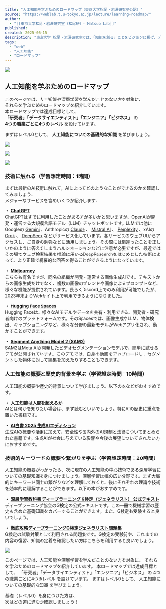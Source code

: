 ```yaml
---
title: "人工知能を学ぶためのロードマップ（東京大学松尾・岩澤研究室公認）"
source: "https://weblab.t.u-tokyo.ac.jp/lecture/learning-roadmap/"
author:
  - "[[東京大学松尾・岩澤研究室（松尾研）- Matsuo Lab]]"
published:
created: 2025-05-15
description: "東京大学 松尾・岩澤研究室では、「知能を創る」ことをビジョンに掲げ、ディープラーニングの研究を推進しています。特に、世界モデルやロボット研究、大規模言語モデル、脳×AIに関する研究を進めています。加えて松尾研では、基礎研究成果を社会に還元することにも注力しており、講義、企業との共同研究、学生起業家の育成支援なども行っています。"
tags:
  - "web"
  - "人工知能"
  - "ロードマップ"
---
```

![](https://weblab.t.u-tokyo.ac.jp/wp-content/uploads/2024/09/Frame-625622.jpg)

## 人工知能を学ぶためのロードマップ

このページでは、人工知能や深層学習を学んだことのない方を対象に、  
それらを学ぶためのロードマップを紹介しています。  
本ロードマップでは達成目標として、  
**「研究者」「データサイエンティスト」「エンジニア」「ビジネス」** の  
**4つの職業ごとに4つのレベル** を設けています。  
  
まずはレベル0として、 **人工知能についての基礎的な知識** を学びましょう。

![](https://weblab.t.u-tokyo.ac.jp/wp-content/uploads/2024/10/l0_flow_1_step0-1.png)

![](https://weblab.t.u-tokyo.ac.jp/wp-content/uploads/2024/10/l0_flow_1_step2.png)

![](https://weblab.t.u-tokyo.ac.jp/wp-content/uploads/2024/10/l0_flow_1_step3.png)

### 技術に触れる（学習想定時間：1時間）

まずは最新のAI技術に触れて，AIによってどのようなことができるのかを確認してみましょう．  
メジャーなサービスを含めいくつか紹介します．

  
**・** [**ChatGPT**](https://chatgpt.com/)  
ChatGPTはすでに利用したことがある方が多いかと思いますが、OpenAIが開発・運営する大規模言語モデル（LLM）チャットボットです。LLMでは他にGoogleの [Gemini](https://gemini.google.com/) 、Anthropicの [Claude](https://claude.ai/) 、 [Mistral AI](https://mistral.ai/) 、 [Perplexity](https://www.perplexity.ai/) 、xAIの [Grok](https://x.ai/) 、 [DeepSeek](https://www.deepseek.com/) などがサービス化しています。各サービスのウェブUIからアクセスし、ご自身の勉強などに活用しましょう。その際には間違ったことを正しいかのように答えてしまうハルシネーションなどに注意が必要ですが、最近ではその場でウェブ検索結果を推論に用いるDeepResearchをはじめとした技術によって、より正確で網羅的な回答を得ることができるようになっています。  
  
**・** [**Midjourney**](https://www.midjourney.com/home)  
こちらも有名ですが、同名の組織が開発・運営する画像生成AIです。テキストからの画像生成だけでなく、複数の画像のブレンドや画像によるプロンプトなど、様々な機能が提供されています。長らくDiscord上でのみ利用が可能でしたが、2023年末よりWebサイト上で利用できるようになりました。  
  
**・** [**Hugging Face Spaces**](https://huggingface.co/spaces)  
Hugging Faceは、様々なAIモデルやデータを共有・利用できる、開発者・研究者向けのプラットフォームです。そのSpacesでは、画像生成やLLM、物体検出、キャプショニングなど、様々な分野の最新モデルがWebアプリ化され、動かすことができます。   
  
**・** [**Segment Anything Model 2 (SAM2)**](https://sam2.metademolab.com/)   
SAM2はMeta AIが開発したビデオセグメンテーションモデルで、簡単に試せるデモが公開されています。このデモでは、自身の動画をアップロードし、セグメントした物体に対して編集を加えたりすることもできます。

### 人工知能の概要と歴史的背景を学ぶ（学習想定時間：10時間）

人工知能の概要や歴史的背景について学びましょう。以下の本などがおすすめです。

  
  
**・** [**人工知能は人間を超えるか**](https://www.amazon.co.jp/dp/4040800206)  
AIとは何かを知りたい場合は、まず読むといいでしょう。特にAIの歴史に重点を置いた書籍です。  
  
**・** [**AI白書 2025 生成AIエディション**](https://www.amazon.co.jp/AI%E7%99%BD%E6%9B%B8-2025-%E7%94%9F%E6%88%90AI%E3%82%A8%E3%83%87%E3%82%A3%E3%82%B7%E3%83%A7%E3%83%B3-%E6%9D%B1%E4%BA%AC%E5%A4%A7%E5%AD%A6-%E6%9D%BE%E5%B0%BE%E3%83%BB%E5%B2%A9%E6%BE%A4%E7%A0%94%E7%A9%B6%E5%AE%A4/dp/4049112388/)  
生成AIの概要や活用に加えて、安全性や国内外のAI規制と法律についてまとめられた書籍です。生成AIが社会に与えている影響や今後の展望についてされたい方におすすめです。  
  

### 技術的キーワードの概要や繋がりを学ぶ（学習想定時間：20時間）

人工知能の概要がわかったら、次に現在の人工知能の中心技術である深層学習についての基礎知識を身につけましょう。深層学習は幅の広い分野です。まず大局的にキーワード同士の繋がりなどを理解しておくと、後にそれぞれの理論や技術を効率的に理解することができます。以下の本がおすすめです。

  
  
**・** [**深層学習教科書 ディープラーニング G検定（ジェネラリスト） 公式テキスト**](https://www.amazon.co.jp/dp/4798184810)  
ディープラーニング協会のG検定の公式テキストです。この一冊で機械学習の歴史も含めた基礎知識をカバーすることができます。また、G検定も受験すると良いでしょう。  
  
**・** [**徹底攻略ディープラーニングG検定ジェネラリスト問題集**](https://www.amazon.co.jp/%E5%BE%B9%E5%BA%95%E6%94%BB%E7%95%A5%E3%83%87%E3%82%A3%E3%83%BC%E3%83%97%E3%83%A9%E3%83%BC%E3%83%8B%E3%83%B3%E3%82%B0G%E6%A4%9C%E5%AE%9A%E3%82%B8%E3%82%A7%E3%83%8D%E3%83%A9%E3%83%AA%E3%82%B9%E3%83%88%E5%95%8F%E9%A1%8C%E9%9B%86-%E7%AC%AC3%E7%89%88-%E6%A0%AA%E5%BC%8F%E4%BC%9A%E7%A4%BE%E3%82%B9%E3%82%AD%E3%83%AB%E3%82%A2%E3%83%83%E3%83%97NeXt-%E5%B0%8F%E7%B8%A3-%E4%BF%A1%E4%B9%9F/dp/4295018988/ref=asc_df_4295018988?th=1&psc=1&tag=jpgo-22&hvadid=707442440829&hvpos=&hvnetw=g&hvrand=11268847747124888671&hvpone=&hvptwo=&hvqmt=&hvdev=c&hvdvcmdl=&hvlocint=&hvlocphy=1009253&hvtargid=pla-2394846757877&psc=1/)  
G検定の試験対策として利用される問題集です。G検定の受験前や、これまでの内容の復習、知識の定着を確認したい方はこちらを利用すると良いでしょう。

![](https://weblab.t.u-tokyo.ac.jp/wp-content/uploads/2024/10/arrow.png)

このページでは、人工知能や深層学習を学んだことのない方を対象に、 それらを学ぶためのロードマップを紹介しています。 本ロードマップでは達成目標として、 「研究者」「データサイエンティスト」「エンジニア」「ビジネス」 の 4つの職業ごとに4つのレベル を設けています。 まずはレベル0として、 人工知能についての基礎的な知識 を学びましょう。

基礎（レベル0）を身につけた方は、  
次はどの道に進むか確認しましょう！